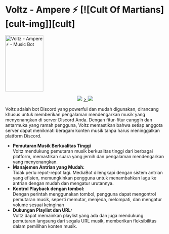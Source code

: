 # Voltz - Ampere ⚡ [![Cult Of Martians][cult-img]][cult]
<img src="https://cdn.discordapp.com/avatars/1073529593371308052/29120dcc29d0bb4065f5a1c194deb2c3.png" align="center"
     alt="Voltz - Ampere ⚡ - Music Bot" width="120" height="178">


<p align="center">
    <a href="https://github.com/voltacdev/Ampere-V1" alt="Github repo vesion">
        <img src="https://img.shields.io/github/package-json/v/voltacdev/Ampere-V1/main?logo=discord&color=%2337eb34" /></a>
    <a href="https://discord.gg/jp8pGTGWry" alt="Discord Chat">>
        <img src="https://img.shields.io/discord/590715124650868776?logo=discord" /></a>
</p>




Voltz adalah bot Discord yang powerful dan mudah digunakan, dirancang khusus untuk memberikan pengalaman mendengarkan musik yang menyenangkan di server Discord Anda. Dengan fitur-fitur canggih dan antarmuka yang ramah pengguna, Voltz memastikan bahwa setiap anggota server dapat menikmati beragam konten musik tanpa harus meninggalkan platform Discord.

* **Pemutaran Musik Berkualitas Tinggi**<br />Voltz mendukung pemutaran musik berkualitas tinggi dari berbagai platform, memastikan suara yang jernih dan pengalaman mendengarkan yang menyenangkan.
* **Manajemen Antrian yang Mudah:**<br /> Tidak perlu repot-repot lagi. MediaBot dilengkapi dengan sistem antrian yang efisien, memungkinkan pengguna untuk menambahkan lagu ke antrian dengan mudah dan mengatur urutannya.
* **Kontrol Playback dengan tombol:**<br /> Dengan perintah menggunakan tombol, pengguna dapat mengontrol pemutaran musik, seperti memutar, menjeda, melompati, dan mengatur volume sesuai keinginan
* **Dukungan Playlist dan URL:**<br />
Voltz dapat memainkan playlist yang ada dan juga mendukung pemutaran langsung dari segala URL musik, memberikan fleksibilitas dalam pemilihan konten musik.
